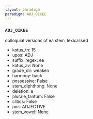 ```yaml
---
layout: paradigm
paradigm: ADJ_OIKEE
---
```

### ` ADJ_OIKEE `

colloquial versions of ea stem, lexicalised
* kotus_tn: 15
* upos: ADJ
* suffix_regex: ee
* kotus_av: None
* grade_dir: weaken
* harmony: back
* possessive: False
* stem_diphthong: None
* deletion: e
* plurale_tantum: False
* clitics: False
* pos: ADJECTIVE
* stem_vowel: None
